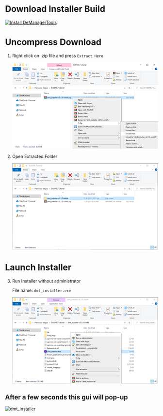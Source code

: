 # Download Installer Build

[![Install DeManagerTools](https://img.shields.io/static/v1?label=Desota%20-%20Manager%20Tools&message=Windows+Installer&color=blue&logo=windows)](https://github.com/DeSOTAai/DeManagerTools/releases/download/v0.1.0/v0.1.0-win64.zip)

# Uncompress Download

1. Right click on .zip file and press `Extract Here`

    ![Extract Here](Extract-Before.PNG)

2. Open Extracted Folder
    
    ![Installer Folder](Extract-After.PNG)

# Launch Installer

3. Run Installer without administrator
    
    File name: `dmt_installer.exe`

    ![Installer Executable](Open-Exec.PNG)

## After a few seconds this gui will pop-up

![dmt_installer](../dmt_installer.gif)